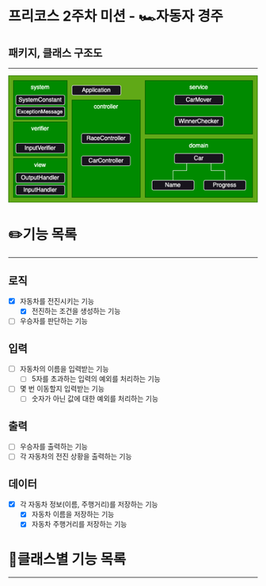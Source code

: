 # 프리코스 2주차 미션 - 🏎️자동자 경주

## 패키지, 클래스 구조도

---

![다이어그램.png](images%2F%EB%8B%A4%EC%9D%B4%EC%96%B4%EA%B7%B8%EB%9E%A8.png)

# ✏️기능 목록

---

## 로직
- [x] 자동차를 전진시키는 기능
  - [x] 전진하는 조건을 생성하는 기능

- [ ] 우승자를 판단하는 기능

## 입력
- [ ] 자동차의 이름을 입력받는 기능
  - [ ] 5자를 초과하는 입력의 예외를 처리하는 기능
- [ ] 몇 번 이동할지 입력받는 기능
  - [ ] 숫자가 아닌 값에 대한 예외를 처리하는 기능

## 출력
- [ ] 우승자를 출력하는 기능
- [ ] 각 자동차의 전진 상황을 출력하는 기능

## 데이터
- [x] 각 자동차 정보(이름, 주행거리)를 저장하는 기능
  - [x] 자동차 이름을 저장하는 기능
  - [x] 자동차 주행거리를 저장하는 기능

# 🤗클래스별 기능 목록

---